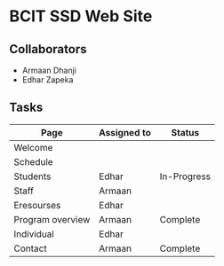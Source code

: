 # BCIT SSD Web Site

## Collaborators
* Armaan Dhanji
* Edhar Zapeka

## Tasks

Page  | Assigned to | Status
------|------- | -------------
Welcome  | 
Schedule  | 
Students  | Edhar | In-Progress
Staff  | Armaan
Eresourses  | Edhar
Program overview  | Armaan | Complete
Individual  | Edhar
Contact  | Armaan | Complete

